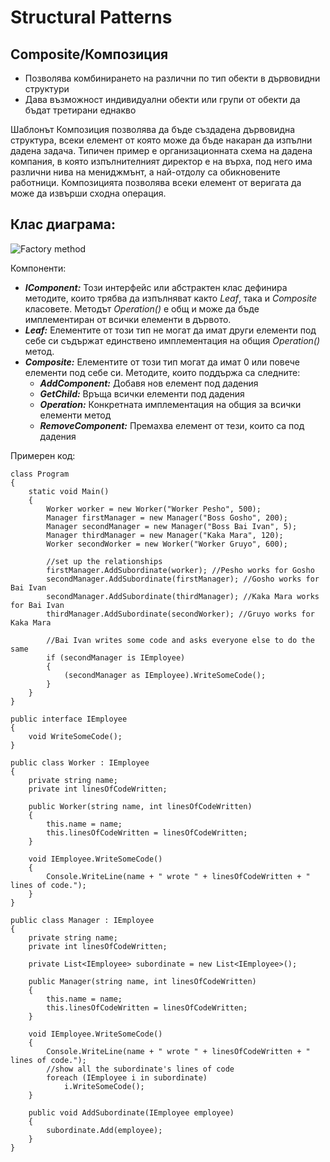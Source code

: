 # Structural Patterns

## Composite/Композиция

 * Позволява комбинирането на различни по тип обекти в дървовидни структури
 * Дава възможност индивидуални обекти или групи от обекти да бъдат третирани еднакво

Шаблонът Композиция позволява да бъде създадена дървовидна структура, всеки елемент от която може да бъде накаран да изпълни дадена задача. Типичен пример е организационната схема на дадена компания, в която изпълнителният директор е на върха, под него има различни нива на мениджмънт, а най-отдолу са обикновените работници. Композицията позволява всеки елемент от веригата да може да извърши сходна операция.

## Клас диаграма:

![Factory method](http://www.devlake.com/design-patterns/composite/composite1.png)

Компоненти:

 * *__IComponent:__* Този интерфейс или абстрактен клас дефинира методите, които трябва да изпълняват както *Leaf*, така и *Composite* класовете. Методът *Operation()* е общ и може да бъде имплементиран от всички елементи в дървото.
 * *__Leaf:__* Елементите от този тип не могат да имат други елементи под себе си съдържат единствено имплементация на общия *Operation()* метод.
 * *__Composite:__* Елементите от този тип могат да имат 0 или повече елементи под себе си. Методите, които поддържа са следните:
 	* *__AddComponent:__* Добавя нов елемент под дадения
 	* *__GetChild:__* Връща всички елементи под дадения 
 	* *__Operation:__* Конкретната имплементация на общия за всички елементи метод
 	* *__RemoveComponent:__* Премахва елемент от тези, които са под дадения
 

Примерен код:

```
class Program
{
    static void Main()
    {
        Worker worker = new Worker("Worker Pesho", 500);
        Manager firstManager = new Manager("Boss Gosho", 200);
        Manager secondManager = new Manager("Boss Bai Ivan", 5);
        Manager thirdManager = new Manager("Kaka Mara", 120);
        Worker secondWorker = new Worker("Worker Gruyo", 600);

        //set up the relationships
        firstManager.AddSubordinate(worker); //Pesho works for Gosho
        secondManager.AddSubordinate(firstManager); //Gosho works for Bai Ivan
        secondManager.AddSubordinate(thirdManager); //Kaka Mara works for Bai Ivan
        thirdManager.AddSubordinate(secondWorker); //Gruyo works for Kaka Mara

        //Bai Ivan writes some code and asks everyone else to do the same
        if (secondManager is IEmployee)
        {
        	(secondManager as IEmployee).WriteSomeCode();
        }
    }
}

public interface IEmployee
{
    void WriteSomeCode();
}

public class Worker : IEmployee
{
    private string name;
    private int linesOfCodeWritten;

    public Worker(string name, int linesOfCodeWritten)
    {
        this.name = name;
        this.linesOfCodeWritten = linesOfCodeWritten;
    }

    void IEmployee.WriteSomeCode()
    {
        Console.WriteLine(name + " wrote " + linesOfCodeWritten + " lines of code.");
    }
}

public class Manager : IEmployee
{
    private string name;
    private int linesOfCodeWritten;

    private List<IEmployee> subordinate = new List<IEmployee>();

    public Manager(string name, int linesOfCodeWritten)
    {
        this.name = name;
        this.linesOfCodeWritten = linesOfCodeWritten;
    }

    void IEmployee.WriteSomeCode()
    {
        Console.WriteLine(name + " wrote " + linesOfCodeWritten + " lines of code.");
        //show all the subordinate's lines of code
        foreach (IEmployee i in subordinate)
            i.WriteSomeCode();
    }

    public void AddSubordinate(IEmployee employee)
    {
        subordinate.Add(employee);
    }
}
```
